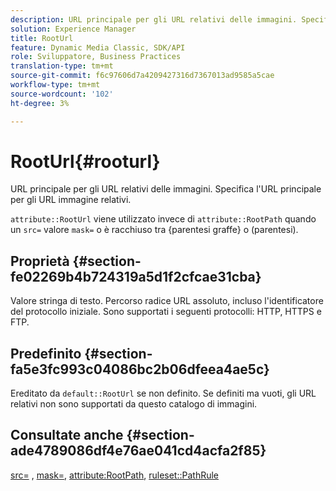 ```yaml
---
description: URL principale per gli URL relativi delle immagini. Specifica l'URL principale per gli URL immagine relativi.
solution: Experience Manager
title: RootUrl
feature: Dynamic Media Classic, SDK/API
role: Sviluppatore, Business Practices
translation-type: tm+mt
source-git-commit: f6c97606d7a4209427316d7367013ad9585a5cae
workflow-type: tm+mt
source-wordcount: '102'
ht-degree: 3%

---
```



# RootUrl{#rooturl}

URL principale per gli URL relativi delle immagini. Specifica l&#39;URL principale per gli URL immagine relativi.

`attribute::RootUrl` viene utilizzato invece di  `attribute::RootPath` quando un  `src=` valore  `mask=` o è racchiuso tra {parentesi graffe} o (parentesi).

## Proprietà {#section-fe02269b4b724319a5d1f2cfcae31cba}

Valore stringa di testo. Percorso radice URL assoluto, incluso l&#39;identificatore del protocollo iniziale. Sono supportati i seguenti protocolli: HTTP, HTTPS e FTP.

## Predefinito {#section-fa5e3fc993c04086bc2b06dfeea4ae5c}

Ereditato da `default::RootUrl` se non definito. Se definiti ma vuoti, gli URL relativi non sono supportati da questo catalogo di immagini.

## Consultate anche {#section-ade4789086df4e76ae041cd4acfa2f85}

[src=](../../../../../is-api/http-ref/image-serving-api-ref/c-http-protocol-reference/c-command-reference/r-src.md#reference-f6506637778c4c69bf106a7924a91ab1) ,  [mask=](../../../../../is-api/http-ref/image-serving-api-ref/c-http-protocol-reference/c-command-reference/r-mask.md#reference-922254e027404fb890b850e2723ee06e),  [attribute:RootPath](../../../../../is-api/image-catalog/image-serving-api-ref/c-image-catalog-reference/c-attributes-reference/r-rootpath.md#reference-17d57e5967be403b8408fa7214017494),  [ruleset::PathRule](../../../../../is-api/image-catalog/image-serving-api-ref/c-image-catalog-reference/c-rule-set-reference/c-rule-set-reference.md#concept-3e5058cf3507470b82cac638df23ea8e)
